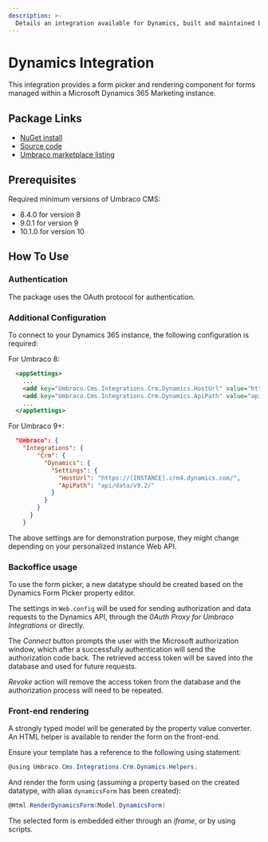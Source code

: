 ```yaml
---
description: >-
  Details an integration available for Dynamics, built and maintained by Umbraco HQ.
---
```


# Dynamics Integration

This integration provides a form picker and rendering component for forms managed within a Microsoft Dynamics 365 Marketing instance.

## Package Links

- [NuGet install](https://www.nuget.org/packages/Umbraco.Cms.Integrations.Crm.Dynamics)
- [Source code](https://github.com/umbraco/Umbraco.Cms.Integrations/tree/main/src/Umbraco.Cms.Integrations.Crm.Dynamics)
- [Umbraco marketplace listing](https://marketplace.umbraco.com/package/umbraco.cms.integrations.crm.dynamics)

## Prerequisites

Required minimum versions of Umbraco CMS:
- 8.4.0 for version 8
- 9.0.1 for version 9
- 10.1.0 for version 10

## How To Use

### Authentication

The package uses the OAuth protocol for authentication.

### Additional Configuration

To connect to your Dynamics 365 instance, the following configuration is required:

For Umbraco 8:

```xml
  <appSettings>
    ...
    <add key="Umbraco.Cms.Integrations.Crm.Dynamics.HostUrl" value="https://[INSTANCE]/api.crm4.dynamics.com/" />
    <add key="Umbraco.Cms.Integrations.Crm.Dynamics.ApiPath" value="api/data/v9.2/" />
    ...
  </appSettings>
```

For Umbraco 9+:

```json
  "Umbraco": {
    "Integrations": {
        "Crm": {
          "Dynamics": {
            "Settings": {
              "HostUrl": "https://[INSTANCE].crm4.dynamics.com/",
              "ApiPath": "api/data/v9.2/"
            }
          }
        }
      }
    }
```

The above settings are for demonstration purpose, they might change depending on your personalized instance Web API.

### Backoffice usage

To use the form picker, a new datatype should be created based on the Dynamics Form Picker property editor.

The settings in `Web.config` will be used for sending authorization and data requests to the Dynamics API, through the _0Auth Proxy for Umbraco Integrations_ or directly.

The _Connect_ button prompts the user with the Microsoft authorization window, which after a successfully authentication will send the authorization code back.
The retrieved access token will be saved into the database and used for future requests.

_Revoke_ action will remove the access token from the database and the authorization process will need to be repeated.

### Front-end rendering

A strongly typed model will be generated by the property value converter. An HTML helper is available to render the form on the front-end.

Ensure your template has a reference to the following using statement:

```csharp
@using Umbraco.Cms.Integrations.Crm.Dynamics.Helpers;
```

And render the form using (assuming a property based on the created datatype, with alias `dynamicsForm` has been created):

```csharp
@Html.RenderDynamicsForm(Model.DynamicsForm)
```

The selected form is embedded either through an _iframe_, or by using scripts.
